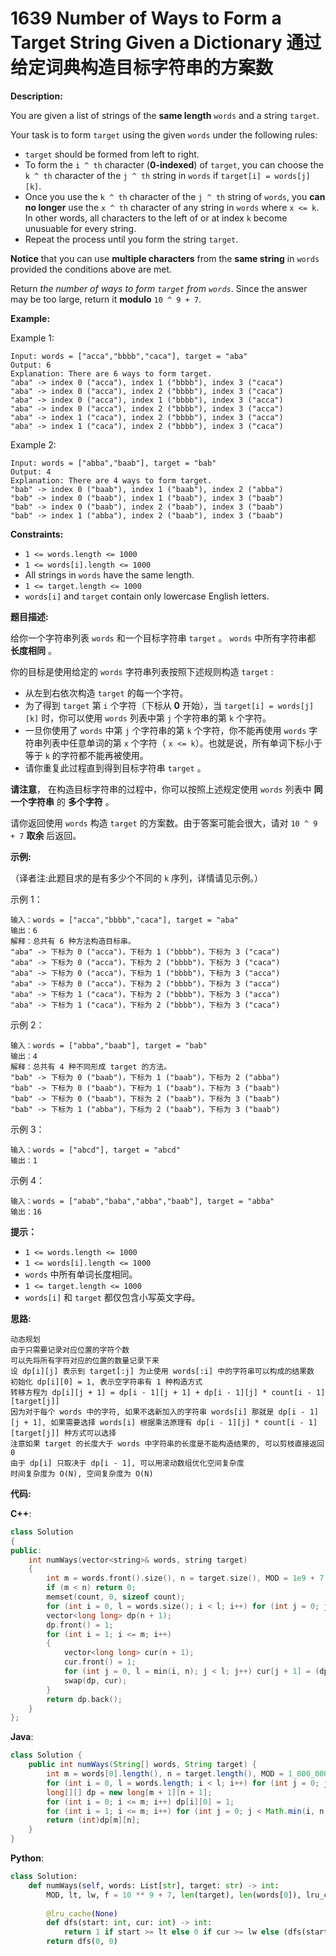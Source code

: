 # 1639 Number of Ways to Form a Target String Given a Dictionary 通过给定词典构造目标字符串的方案数

__Description:__

You are given a list of strings of the __same length__ `words` and a string `target`.

Your task is to form `target` using the given `words` under the following rules:

- `target` should be formed from left to right.
- To form the `i ^ th` character (__0-indexed__) of `target`, you can choose the `k ^ th` character of the `j ^ th` string in `words` if `target[i] = words[j][k]`.
- Once you use the `k ^ th` character of the `j ^ th` string of `words`, you __can no longer__ use the `x ^ th` character of any string in `words` where `x <= k`. In other words, all characters to the left of or at index `k` become unusuable for every string.
- Repeat the process until you form the string `target`.

__Notice__ that you can use __multiple characters__ from the __same string__ in `words` provided the conditions above are met.

Return _the number of ways to form `target` from `words`_. Since the answer may be too large, return it __modulo__ `10 ^ 9 + 7`.

__Example:__

Example 1:

```text
Input: words = ["acca","bbbb","caca"], target = "aba"
Output: 6
Explanation: There are 6 ways to form target.
"aba" -> index 0 ("acca"), index 1 ("bbbb"), index 3 ("caca")
"aba" -> index 0 ("acca"), index 2 ("bbbb"), index 3 ("caca")
"aba" -> index 0 ("acca"), index 1 ("bbbb"), index 3 ("acca")
"aba" -> index 0 ("acca"), index 2 ("bbbb"), index 3 ("acca")
"aba" -> index 1 ("caca"), index 2 ("bbbb"), index 3 ("acca")
"aba" -> index 1 ("caca"), index 2 ("bbbb"), index 3 ("caca")
```

Example 2:

```text
Input: words = ["abba","baab"], target = "bab"
Output: 4
Explanation: There are 4 ways to form target.
"bab" -> index 0 ("baab"), index 1 ("baab"), index 2 ("abba")
"bab" -> index 0 ("baab"), index 1 ("baab"), index 3 ("baab")
"bab" -> index 0 ("baab"), index 2 ("baab"), index 3 ("baab")
"bab" -> index 1 ("abba"), index 2 ("baab"), index 3 ("baab")
```

__Constraints:__

- `1 <= words.length <= 1000`
- `1 <= words[i].length <= 1000`
- All strings in `words` have the same length.
- `1 <= target.length <= 1000`
- `words[i]` and `target` contain only lowercase English letters.

__题目描述:__

给你一个字符串列表 `words` 和一个目标字符串 `target` 。 `words` 中所有字符串都 __长度相同__ 。

你的目标是使用给定的 `words` 字符串列表按照下述规则构造 `target` :

- 从左到右依次构造 `target` 的每一个字符。
- 为了得到 `target` 第 `i` 个字符（下标从 __0__ 开始），当 `target[i] = words[j][k]` 时，你可以使用 `words` 列表中第 `j` 个字符串的第 `k` 个字符。
- 一旦你使用了 `words` 中第 `j` 个字符串的第 `k` 个字符，你不能再使用 `words` 字符串列表中任意单词的第 `x` 个字符（ `x <= k`）。也就是说，所有单词下标小于等于 `k` 的字符都不能再被使用。
- 请你重复此过程直到得到目标字符串 `target` 。

__请注意__， 在构造目标字符串的过程中，你可以按照上述规定使用 `words` 列表中 __同一个字符串__ 的 __多个字符__ 。

请你返回使用 `words` 构造 `target` 的方案数。由于答案可能会很大，请对 `10 ^ 9 + 7` __取余__ 后返回。

__示例:__

（译者注:此题目求的是有多少个不同的 `k` 序列，详情请见示例。）

示例 1：

```text
输入：words = ["acca","bbbb","caca"], target = "aba"
输出：6
解释：总共有 6 种方法构造目标串。
"aba" -> 下标为 0 ("acca")，下标为 1 ("bbbb")，下标为 3 ("caca")
"aba" -> 下标为 0 ("acca")，下标为 2 ("bbbb")，下标为 3 ("caca")
"aba" -> 下标为 0 ("acca")，下标为 1 ("bbbb")，下标为 3 ("acca")
"aba" -> 下标为 0 ("acca")，下标为 2 ("bbbb")，下标为 3 ("acca")
"aba" -> 下标为 1 ("caca")，下标为 2 ("bbbb")，下标为 3 ("acca")
"aba" -> 下标为 1 ("caca")，下标为 2 ("bbbb")，下标为 3 ("caca")
```

示例 2：

```text
输入：words = ["abba","baab"], target = "bab"
输出：4
解释：总共有 4 种不同形成 target 的方法。
"bab" -> 下标为 0 ("baab")，下标为 1 ("baab")，下标为 2 ("abba")
"bab" -> 下标为 0 ("baab")，下标为 1 ("baab")，下标为 3 ("baab")
"bab" -> 下标为 0 ("baab")，下标为 2 ("baab")，下标为 3 ("baab")
"bab" -> 下标为 1 ("abba")，下标为 2 ("baab")，下标为 3 ("baab")
```

示例 3：

```text
输入：words = ["abcd"], target = "abcd"
输出：1
```

示例 4：

```text
输入：words = ["abab","baba","abba","baab"], target = "abba"
输出：16
```

__提示：__

- `1 <= words.length <= 1000`
- `1 <= words[i].length <= 1000`
- `words` 中所有单词长度相同。
- `1 <= target.length <= 1000`
- `words[i]` 和 `target` 都仅包含小写英文字母。

__思路:__

```text
动态规划
由于只需要记录对应位置的字符个数
可以先将所有字符对应的位置的数量记录下来
设 dp[i][j] 表示到 target[:j] 为止使用 words[:i] 中的字符串可以构成的结果数
初始化 dp[i][0] = 1, 表示空字符串有 1 种构造方式
转移方程为 dp[i][j + 1] = dp[i - 1][j + 1] + dp[i - 1][j] * count[i - 1][target[j]]
因为对于每个 words 中的字符, 如果不选新加入的字符串 words[i] 那就是 dp[i - 1][j + 1], 如果需要选择 words[i] 根据乘法原理有 dp[i - 1][j] * count[i - 1][target[j]] 种方式可以选择
注意如果 target 的长度大于 words 中字符串的长度是不能构造结果的, 可以剪枝直接返回 0
由于 dp[i] 只取决于 dp[i - 1], 可以用滚动数组优化空间复杂度
时间复杂度为 O(N), 空间复杂度为 O(N)
```

__代码:__

__C++__:

```C++
class Solution 
{
public:
    int numWays(vector<string>& words, string target) 
    {
        int m = words.front().size(), n = target.size(), MOD = 1e9 + 7, count[m][26];
        if (m < n) return 0;
        memset(count, 0, sizeof count);
        for (int i = 0, l = words.size(); i < l; i++) for (int j = 0; j < m; j++) ++count[j][words[i][j] - 'a'];
        vector<long long> dp(n + 1);
        dp.front() = 1;
        for (int i = 1; i <= m; i++) 
        {
            vector<long long> cur(n + 1);
            cur.front() = 1;
            for (int j = 0, l = min(i, n); j < l; j++) cur[j + 1] = (dp[j + 1] + dp[j] * count[i - 1][target[j] - 'a']) % MOD;
            swap(dp, cur);
        }
        return dp.back();
    }
};
```

__Java__:

```Java
class Solution {
    public int numWays(String[] words, String target) {
        int m = words[0].length(), n = target.length(), MOD = 1_000_000_007, count[][] = new int[m][26];
        for (int i = 0, l = words.length; i < l; i++) for (int j = 0; j < m; j++) ++count[j][words[i].charAt(j) - 'a'];
        long[][] dp = new long[m + 1][n + 1];
        for (int i = 0; i <= m; i++) dp[i][0] = 1;
        for (int i = 1; i <= m; i++) for (int j = 0; j < Math.min(i, n); j++) dp[i][j + 1] = (dp[i - 1][j + 1] + dp[i - 1][j] * count[i - 1][target.charAt(j) - 'a']) % MOD;
        return (int)dp[m][n];
    }
}
```

__Python__:

```Python
class Solution:
    def numWays(self, words: List[str], target: str) -> int:
        MOD, lt, lw, f = 10 ** 9 + 7, len(target), len(words[0]), lru_cache(None)(lambda c, t: sum(w[t] == c for w in words))
        
        @lru_cache(None)
        def dfs(start: int, cur: int) -> int:
            return 1 if start >= lt else 0 if cur >= lw else (dfs(start, cur + 1) + f(target[start], cur) * dfs(start + 1, cur + 1)) % MOD
        return dfs(0, 0)
```
